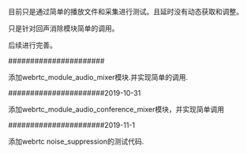 目前只是通过简单的播放文件和采集进行测试。且延时没有动态获取和调整。

只是针对回声消除模块简单的调用。

后续进行完善。



######################

添加webrtc_module_audio_mixer模块.并实现简单的调用.

######################2019-10-31

添加webrtc_module_audio_conference_mixer模块，并实现简单调用

######################2019-11-1

添加webrtc noise_suppression的测试代码.